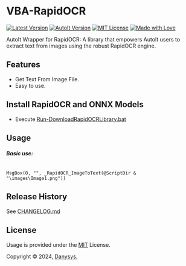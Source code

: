 # VBA-RapidOCR

[![Latest Version](https://img.shields.io/badge/Latest-v1.0.0-green.svg)]()
[![AutoIt Version](https://img.shields.io/badge/AutoIt-3.3.14.5-blue.svg)]()
[![MIT License](https://img.shields.io/github/license/mashape/apistatus.svg)]()
[![Made with Love](https://img.shields.io/badge/Made%20with-%E2%9D%A4-red.svg?colorB=e31b23)]()

AutoIt Wrapper for RapidOCR: A library that empowers AutoIt users to extract text from images using the robust RapidOCR engine.

## Features

* Get Text From Image File.
* Easy to use.

## Install RapidOCR and ONNX Models

* Execute [Run-DownloadRapidOCRLibrary.bat](Run-DownloadRapidOCRLibrary.bat)

## Usage

##### Basic use:

```autoit

MsgBox(0, "", _RapidOCR_ImageToText(@ScriptDir & "\images\Image1.png"))

```

<!-- ##### More examples [here.](/Examples) -->

## Release History

See [CHANGELOG.md](CHANGELOG.md)

<!-- ## Acknowledgments & Credits -->

## License

Usage is provided under the [MIT](https://choosealicense.com/licenses/mit/) License.

Copyright © 2024, [Danysys.](https://www.danysys.com)